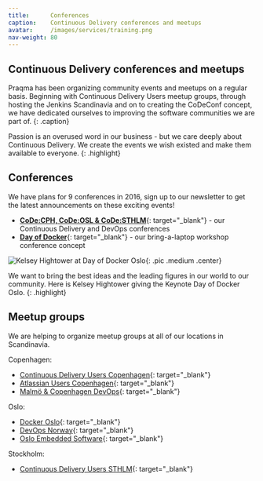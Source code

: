 ```yaml
---
title:      Conferences
caption:    Continuous Delivery conferences and meetups
avatar:     /images/services/training.png
nav-weight: 80
---
```


## Continuous Delivery conferences and meetups

Praqma has been organizing community events and meetups on a regular basis.
Beginning with Continuous Delivery Users meetup groups, through hosting the Jenkins Scandinavia and on to creating the CoDeConf concept,
we have dedicated ourselves to improving the software communities we are part of.
{: .caption}

Passion is an overused word in our business - but we care deeply about Continuous Delivery.
We create the events we wish existed and make them available to everyone.
{: .highlight}


## Conferences

We have plans for 9 conferences in 2016, sign up to our newsletter to get the latest announcements on these exciting events!


* [**CoDe:CPH, CoDe:OSL & CoDe:STHLM**](http://www.code-conf.com){: target="_blank"} - our Continuous Delivery and DevOps conferences
* [**Day of Docker**](http://www.code-conf.com){: target="_blank"} - our bring-a-laptop workshop conference concept

![Kelsey Hightower at Day of Docker Oslo](/images/services/conferences/kelsey-dod.jpg){: .pic .medium .center}

We want to bring the best ideas and the leading figures in our world to our community. Here is Kelsey Hightower giving the Keynote Day of Docker Oslo.
{: .highlight}

## Meetup groups

We are helping to organize meetup groups at all of our locations in Scandinavia.

Copenhagen:

 * [Continuous Delivery Users Copenhagen](http://www.meetup.com/code-u/){: target="_blank"}
 * [Atlassian Users Copenhagen](http://www.meetup.com/Atlassian-Users-Copenhagen/){: target="_blank"}
 * [Malmö & Copenhagen DevOps](http://www.meetup.com/Malmo-Cph-DevOps-Meetup/){: target="_blank"}

Oslo:

 * [Docker Oslo](http://www.meetup.com/Docker-Oslo/){: target="_blank"}
 * [DevOps Norway](http://www.meetup.com/DevOps-Norway/){: target="_blank"}
 * [Oslo Embedded Software](http://www.meetup.com/Oslo-Embedded-Software-Meetup/){: target="_blank"}

Stockholm:

 * [Continuous Delivery Users STHLM](http://www.meetup.com/Malmo-Cph-DevOps-Meetup/){: target="_blank"}
